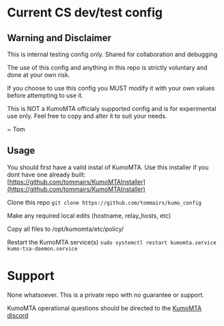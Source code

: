# Current CS dev/test config

## Warning and Disclaimer
This is internal testing config only.  Shared for collaboration and debugging

The use of this config and anything in this repo is strictly voluntary and 
done at your own risk. 

If you choose to use this config you MUST modify it with your own values before attempting to use it. 

This is NOT a KumoMTA officialy supported config and is for experimental use only.  Feel free to copy 
and alter it to suit your needs.

~ Tom

## Usage
You should first have a vaild instal of KumoMTA.  Use this installer if you dont have one already built:
[https://github.com/tommairs/KumoMTAInstaller](https://github.com/tommairs/KumoMTAInstaller)

Clone this repo `git clone https://github.com/tommairs/kumo_config`

Make any required local edits (hostname, relay_hosts, etc)

Copy all files to /opt/kumomta/etc/policy/

Restart the KumoMTA service(s) `sudo systemctl restart kumomta.service kumo-tsa-daemon.service`
 
# Support
None whatsoever.  This is a private repo with no guarantee or support.

KumoMTA operational questions should be directed to the [KumoMTA discord](https://discord.gg/grQBdm9h)

